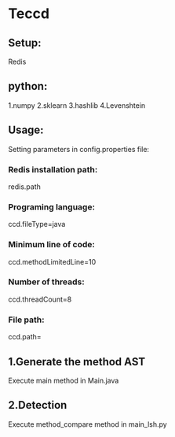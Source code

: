 # Teccd

## Setup:
Redis

## python:
1.numpy
2.sklearn
3.hashlib
4.Levenshtein

## Usage:
Setting parameters in config.properties file:
### Redis installation path:
redis.path
### Programing language:
ccd.fileType=java
### Minimum line of code:
ccd.methodLimitedLine=10
### Number of threads:
ccd.threadCount=8
### File path:
ccd.path=

## 1.Generate the method AST
Execute main method in Main.java

## 2.Detection
Execute method_compare method in main_lsh.py